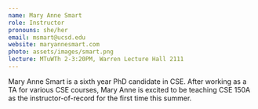 ```yaml
---
name: Mary Anne Smart
role: Instructor
pronouns: she/her
email: msmart@ucsd.edu
website: maryannesmart.com
photo: assets/images/smart.png
lecture: MTuWTh 2-3:20PM, Warren Lecture Hall 2111
---
```

Mary Anne Smart is a sixth year PhD candidate in CSE. After working as a TA for various CSE courses, Mary Anne is excited to be teaching CSE 150A as the instructor-of-record for the first time this summer.